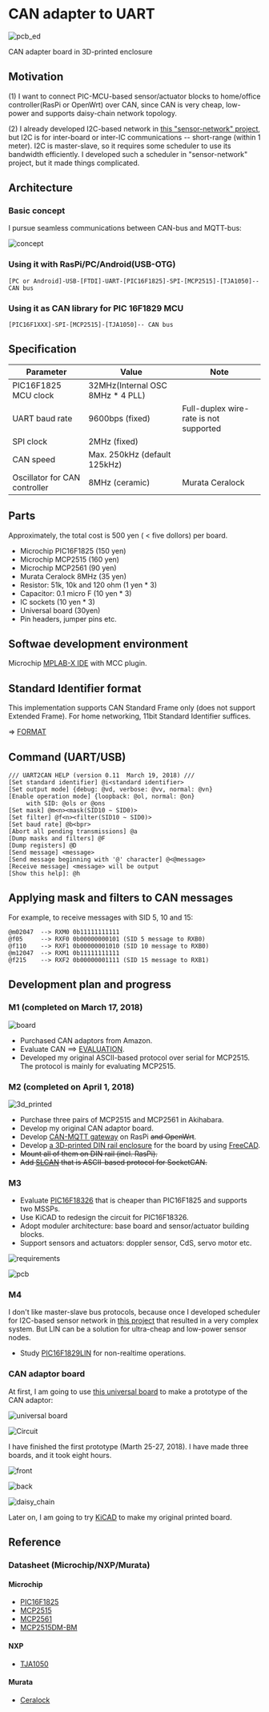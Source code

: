 # CAN adapter to UART

![pcb_ed](./KiCAD/circuit/v0.2_pcb_3d.jpg)

CAN adapter board in 3D-printed enclosure

## Motivation

(1) I want to connect PIC-MCU-based sensor/actuator blocks to home/office controller(RasPi or OpenWrt) over CAN, since CAN is very cheap, low-power and supports daisy-chain network topology.

(2) I already developed I2C-based network in [this "sensor-network" project](https://github.com/araobp/sensor-network), but I2C is for inter-board or inter-IC communications -- short-range (within 1 meter). I2C is master-slave, so it requires some scheduler to use its bandwidth efficiently. I developed such a scheduler in "sensor-network" project, but it made things complicated.

## Architecture

### Basic concept

I pursue seamless communications between CAN-bus and MQTT-bus:

![concept](./doc/concept.jpg)

### Using it with RasPi/PC/Android(USB-OTG)

```
[PC or Android]-USB-[FTDI]-UART-[PIC16F1825]-SPI-[MCP2515]-[TJA1050]-- CAN bus

```

### Using it as CAN library for PIC 16F1829 MCU

```
[PIC16F1XXX]-SPI-[MCP2515]-[TJA1050]-- CAN bus                   
```

## Specification

|Parameter           |Value                       |Note
|--------------------|----------------------------|---------------------------|
|PIC16F1825 MCU clock|32MHz(Internal OSC 8MHz * 4 PLL)                        |
|UART baud rate      |9600bps (fixed)             |Full-duplex wire-rate is not supported|
|SPI clock           |2MHz (fixed)                |                           |
|CAN speed           |Max. 250kHz (default 125kHz)|                           |
|Oscillator for CAN controller|8MHz (ceramic)     |Murata Ceralock            |

## Parts

Approximately, the total cost is 500 yen ( < five dollors) per board.

- Microchip PIC16F1825 (150 yen)
- Microchip MCP2515 (160 yen)
- Microchip MCP2561 (90 yen)
- Murata Ceralock 8MHz (35 yen)
- Resistor: 51k, 10k and 120 ohm (1 yen * 3)
- Capacitor: 0.1 micro F (10 yen * 3)
- IC sockets (10 yen * 3)
- Universal board (30yen)
- Pin headers, jumper pins etc.

## Softwae development environment

Microchip [MPLAB-X IDE](http://www.microchip.com/mplab/mplab-x-ide) with MCC plugin.

## Standard Identifier format

This implementation supports CAN Standard Frame only (does not support Extended Frame). For home networking, 11bit Standard Identifier suffices.

=> [FORMAT](./doc/FORMAT.md)

## Command (UART/USB)

```
/// UART2CAN HELP (version 0.11  March 19, 2018) ///
[Set standard identifier] @i<standard identifier>
[Set output mode] {debug: @vd, verbose: @vv, normal: @vn}
[Enable operation mode] {loopback: @ol, normal: @on}
     with SID: @ols or @ons
[Set mask] @m<n><mask(SID10 ~ SID0)>
[Set filter] @f<n><filter(SID10 ~ SID0)>
[Set baud rate] @b<bpr>
[Abort all pending transmissions] @a
[Dump masks and filters] @F
[Dump registers] @D
[Send message] <message>
[Send message beginning with '@' character] @<@message>
[Receive message] <message> will be output
[Show this help]: @h
```

## Applying mask and filters to CAN messages

For example, to receive messages with SID 5, 10 and 15:
```
@m02047  --> RXM0 0b11111111111
@f05     --> RXF0 0b00000000101 (SID 5 message to RXB0)
@f110    --> RXF1 0b00000001010 (SID 10 message to RXB0)
@m12047  --> RXM1 0b11111111111
@f215    --> RXF2 0b00000001111 (SID 15 message to RXB1)
```

## Development plan and progress

### M1 (completed on March 17, 2018)

![board](./doc/board.jpg)

- Purchased CAN adaptors from Amazon.
- Evaluate CAN ==> [EVALUATION](./doc/EVALUATION.md).
- Developed my original ASCII-based protocol over serial for MCP2515. The protocol is mainly for evaluating MCP2515.

### M2 (completed on April 1, 2018)

![3d_printed](./doc/3d_printed.jpg)

- Purchase three pairs of MCP2515 and MCP2561 in Akihabara.
- Develop my original CAN adaptor board.
- Develop [CAN-MQTT gateway](./gateway/gateway.js) on RasPi ~~and OpenWrt~~.
- Develop [a 3D-printed DIN rail enclosure](./cad/adapter_to_uart.stl) for the board by using [FreeCAD](https://www.freecadweb.org/).
- ~~Mount all of them on DIN rail (incl. RasPi).~~
- ~~Add [SLCAN](https://elixir.bootlin.com/linux/v3.4/source/drivers/net/can/slcan.c) that is ASCII-based protocol for SocketCAN.~~

### M3

- Evaluate [PIC16F18326](http://akizukidenshi.com/catalog/g/gI-11886/) that is cheaper than PIC16F1825 and supports two MSSPs.
- Use KiCAD to redesign the circuit for PIC16F18326.
- Adopt moduler architecture: base board and sensor/actuator building blocks.
- Support sensors and actuators: doppler sensor, CdS, servo motor etc.

![requirements](./doc/requirements.jpg)

![pcb](./KiCAD/circuit/v0.2_pcb.jpg)

### M4

I don't like master-slave bus protocols, because once I developed scheduler for I2C-based sensor network in [this project](https://github.com/araobp/sensor-network) that resulted in a very complex system. But LIN can be a solution for ultra-cheap and low-power sensor nodes.

- Study [PIC16F1829LIN](http://ww1.microchip.com/downloads/en/DeviceDoc/41673A.pdf) for non-realtime operations.

### CAN adaptor board

At first, I am going to use [this universal board](http://akizukidenshi.com/catalog/g/gP-08241/) to make a prototype of the CAN adaptor:

![universal board](./doc/universal_board.jpg)

![Circuit](./KiCAD/circuit/v0.2.jpg)

I have finished the first prototype (Marth 25-27, 2018). I have made three boards, and it took eight hours.

![front](./doc/universal_board_front.jpg)

![back](./doc/universal_board_back.jpg)

![daisy_chain](./doc/daisy_chain.jpg)

Later on, I am going to try [KiCAD](http://kicad-pcb.org/) to make my original printed board.

## Reference

### Datasheet (Microchip/NXP/Murata)

#### Microchip
- [PIC16F1825](http://ww1.microchip.com/downloads/en/DeviceDoc/41440A.pdf)
- [MCP2515](http://ww1.microchip.com/downloads/en/DeviceDoc/21801d.pdf)
- [MCP2561](http://ww1.microchip.com/downloads/en/DeviceDoc/20005167C.pdf)
- [MCP2515DM-BM](http://www.microchip.com/Developmenttools/ProductDetails.aspx?PartNO=MCP2515DM-BM)

#### NXP
- [TJA1050](https://www.nxp.com/docs/en/data-sheet/TJA1050.pdf)

#### Murata
- [Ceralock](https://www.murata.com/~/media/webrenewal/support/library/catalog/products/timingdevice/ceralock/p17e.ashx)
